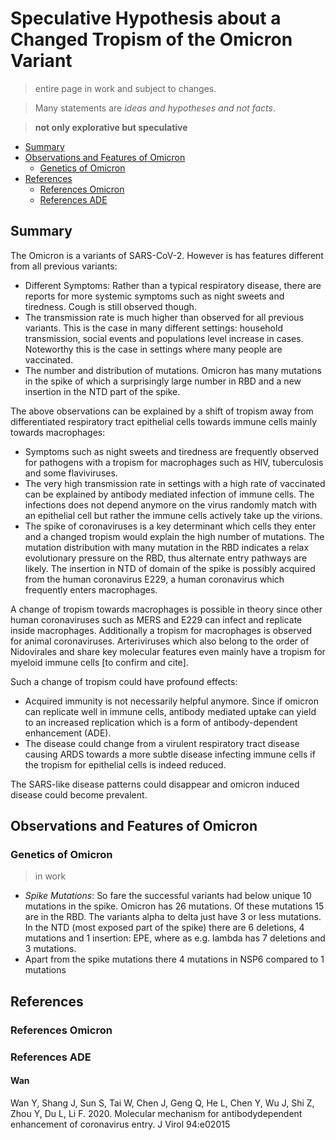 # Speculative Hypothesis about a Changed Tropism of the Omicron Variant

> entire page in work and subject to changes. 

> Many statements are *ideas and hypotheses and not facts*.

> **not only explorative but speculative**

* [Summary](#summary)
* [Observations and Features of Omicron](#observations-and-features-of-omicron)
  * [Genetics of Omicron](#genetics-of-omicron)
* [References](#references)
  * [References Omicron](#references-omicron)
  * [References ADE](#references-ade)

## Summary  
The Omicron is a variants of SARS-CoV-2. However is has features different from all previous variants:
* Different Symptoms: Rather than a typical respiratory disease, there are reports for more systemic symptoms such as night sweets and tiredness. Cough is still observed though.
* The transmission rate is much higher than observed for all previous variants. This is the case in many different settings: household transmission, social events and populations level increase in cases. Noteworthy this is the case in settings where many people are vaccinated.
* The number and distribution of mutations. Omicron has many mutations in the spike of which a surprisingly large number in RBD and a new insertion in the NTD part of the spike.

The above observations can be explained by a shift of tropism away from differentiated respiratory tract epithelial cells towards immune cells mainly towards macrophages:
* Symptoms such as night sweets and tiredness are frequently observed for pathogens with a tropism for macrophages such as HIV, tuberculosis and some flaviviruses.
* The very high transmission rate in settings with a high rate of vaccinated can be explained by antibody mediated infection of immune cells. The infections does not depend anymore on the virus randomly match with an epithelial cell but rather the immune cells actively take up the virions.
* The spike of coronaviruses is a key determinant which cells they enter and a changed tropism would explain the high number of mutations. The mutation distribution with many mutation in the RBD indicates a relax evolutionary pressure on the RBD, thus alternate entry pathways are likely. The insertion in NTD of domain of the spike is possibly acquired from the human coronavirus E229, a human coronavirus which frequently enters macrophages.

A change of tropism towards macrophages is possible in theory since other human coronaviruses such as MERS and E229 can infect and replicate inside macrophages. Additionally a tropism for macrophages is observed for  animal coronaviruses. Arteriviruses which also belong to the order of Nidovirales and share key molecular features even mainly have a tropism for myeloid immune cells [to confirm and cite].

Such a change of tropism could have profound effects:
* Acquired immunity is not necessarily helpful anymore. Since if omicron can replicate well in immune cells, antibody mediated uptake can yield to an increased replication which is a form of antibody-dependent enhancement (ADE).
* The disease could change from a virulent respiratory tract disease causing ARDS towards a more subtle disease infecting immune cells if the tropism for epithelial cells is indeed reduced.
  
The SARS-like disease patterns could disappear and omicron induced disease could become prevalent. 



## Observations and Features of Omicron
### Genetics of Omicron
> in work
* *Spike Mutations*: So fare the successful variants had below unique 10 mutations in the spike. Omicron has 26 mutations. Of these mutations 15 are in the RBD. The variants alpha to delta just have 3 or less mutations. In the NTD (most exposed part of the spike) there are 6 deletions, 4 mutations and 1 insertion: EPE, where as e.g. lambda has 7 deletions and 3 mutations.
* Apart from the spike mutations there 4 mutations in NSP6 compared to 1 mutations


## References
### References Omicron

### References ADE
#### Wan
Wan Y, Shang J, Sun S, Tai W, Chen J, Geng Q, He L, Chen Y, Wu J, Shi Z, Zhou Y, Du L, Li F. 2020. Molecular mechanism for antibodydependent enhancement of coronavirus entry. J Virol 94:e02015

